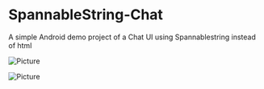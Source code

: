 # SpannableString-Chat
A simple Android demo project of a Chat UI using Spannablestring instead of html

![Picture](https://s3-eu-west-1.amazonaws.com/albertovelazgithub/Overview.png)


![Picture](https://s3-eu-west-1.amazonaws.com/albertovelazgithub/Message_box.png)
